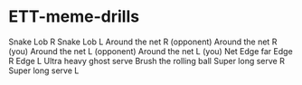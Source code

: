 # ETT-meme-drills

Snake Lob R
Snake Lob L
Around the net R (opponent)
Around the net R (you)
Around the net L (opponent)
Around the net L (you)
Net
Edge far
Edge R
Edge L
Ultra heavy ghost serve
Brush the rolling ball
Super long serve R
Super long serve L
